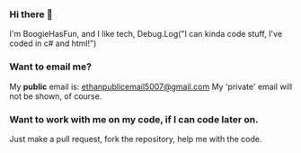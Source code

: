 ### Hi there 👋
I'm BoogieHasFun, and I like tech, Debug.Log("I can kinda code stuff, I've coded in c# and html!")
### Want to email me?
My **public** email is: ethanpublicemail5007@gmail.com
My 'private' email will not be shown, of course.
### Want to work with me on my code, if I can code later on.
Just make a pull request, fork the repository, help me with the code.
